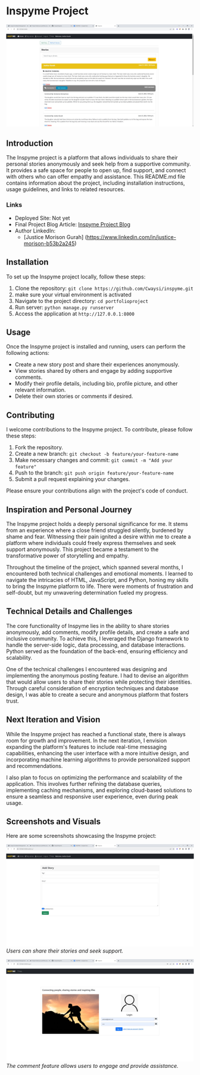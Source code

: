 # Inspyme Project

![Inspyme Project](screenshots/donehome.JPG)

## Introduction
The Inspyme project is a platform that allows individuals to share their personal stories anonymously and seek help from a supportive community. It provides a safe space for people to open up, find support, and connect with others who can offer empathy and assistance. This README.md file contains information about the project, including installation instructions, usage guidelines, and links to related resources.

### Links
- Deployed Site: Not yet
- Final Project Blog Article: [Inspyme Project Blog](https://medium.com/@cwaysimorison/inspyme-journey-522746db1094)
- Author LinkedIn:
  - [Justice Morison Gurah] (https://www.linkedin.com/in/justice-morison-b53b2a245)

## Installation
To set up the Inspyme project locally, follow these steps:

1. Clone the repository: `git clone https://github.com/Cwaysi/inspyme.git`
2. make sure your virtual environment is activated
3. Navigate to the project directory: `cd portfolioproject`
4. Run server: `python manage.py runserver`
6. Access the application at `http://127.0.0.1:8000`

## Usage
Once the Inspyme project is installed and running, users can perform the following actions:

- Create a new story post and share their experiences anonymously.
- View stories shared by others and engage by adding supportive comments.
- Modify their profile details, including bio, profile picture, and other relevant information.
- Delete their own stories or comments if desired.

## Contributing
I welcome contributions to the Inspyme project. To contribute, please follow these steps:

1. Fork the repository.
2. Create a new branch: `git checkout -b feature/your-feature-name`
3. Make necessary changes and commit: `git commit -m "Add your feature"`
4. Push to the branch: `git push origin feature/your-feature-name`
5. Submit a pull request explaining your changes.

Please ensure your contributions align with the project's code of conduct.


## Inspiration and Personal Journey
The Inspyme project holds a deeply personal significance for me. It stems from an experience where a close friend struggled silently, burdened by shame and fear. Witnessing their pain ignited a desire within me to create a platform where individuals could freely express themselves and seek support anonymously. This project became a testament to the transformative power of storytelling and empathy.

Throughout the timeline of the project, which spanned several months, I encountered both technical challenges and emotional moments. I learned to navigate the intricacies of HTML, JavaScript, and Python, honing my skills to bring the Inspyme platform to life. There were moments of frustration and self-doubt, but my unwavering determination fueled my progress.

## Technical Details and Challenges
The core functionality of Inspyme lies in the ability to share stories anonymously, add comments, modify profile details, and create a safe and inclusive community. To achieve this, I leveraged the Django framework to handle the server-side logic, data processing, and database interactions. Python served as the foundation of the back-end, ensuring efficiency and scalability.

One of the technical challenges I encountered was designing and implementing the anonymous posting feature. I had to devise an algorithm that would allow users to share their stories while protecting their identities. Through careful consideration of encryption techniques and database design, I was able to create a secure and anonymous platform that fosters trust.

## Next Iteration and Vision
While the Inspyme project has reached a functional state, there is always room for growth and improvement. In the next iteration, I envision expanding the platform's features to include real-time messaging capabilities, enhancing the user interface with a more intuitive design, and incorporating machine learning algorithms to provide personalized support and recommendations.

I also plan to focus on optimizing the performance and scalability of the application. This involves further refining the database queries, implementing caching mechanisms, and exploring cloud-based solutions to ensure a seamless and responsive user experience, even during peak usage.

## Screenshots and Visuals
Here are some screenshots showcasing the Inspyme project:

![Add Story](screenshots/doneAddstory.JPG)
*Users can share their stories and seek support.*

![Login](screenshots/donelogin.JPG)
*The comment feature allows users to engage and provide assistance.*



